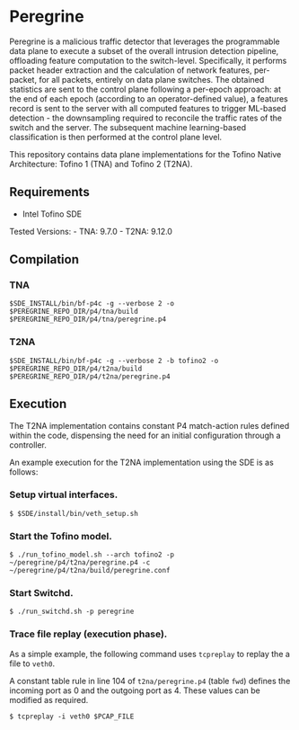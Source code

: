 # Peregrine

Peregrine is a malicious traffic detector that leverages the programmable data plane to execute a subset of the overall intrusion detection pipeline, offloading feature computation to the switch-level.
Specifically, it performs packet header extraction and the calculation of network features, per-packet, for all packets, entirely on data plane switches.
The obtained statistics are sent to the control plane following a per-epoch approach: at the end of each epoch (according to an operator-defined value), a features record is sent to the server with all computed features to trigger ML-based detection - the downsampling required to reconcile the traffic rates of the switch and the server.
The subsequent machine learning-based classification is then performed at the control plane level.

This repository contains data plane implementations for the Tofino Native Architecture: Tofino 1 (TNA) and Tofino 2 (T2NA).

## Requirements

- Intel Tofino SDE

Tested Versions:
    - TNA:  9.7.0
    - T2NA: 9.12.0

## Compilation

### TNA

```
$SDE_INSTALL/bin/bf-p4c -g --verbose 2 -o $PEREGRINE_REPO_DIR/p4/tna/build $PEREGRINE_REPO_DIR/p4/tna/peregrine.p4
```

### T2NA

```
$SDE_INSTALL/bin/bf-p4c -g --verbose 2 -b tofino2 -o $PEREGRINE_REPO_DIR/p4/t2na/build $PEREGRINE_REPO_DIR/p4/t2na/peregrine.p4
```

## Execution

The T2NA implementation contains constant P4 match-action rules defined within the code, dispensing the need for an initial configuration through a controller.

An example execution for the T2NA implementation using the SDE is as follows:

### Setup virtual interfaces.

```
$ $SDE/install/bin/veth_setup.sh
```

### Start the Tofino model.

```
$ ./run_tofino_model.sh --arch tofino2 -p ~/peregrine/p4/t2na/peregrine.p4 -c ~/peregrine/p4/t2na/build/peregrine.conf
```

### Start Switchd.

```
$ ./run_switchd.sh -p peregrine
```

### Trace file replay (execution phase).

As a simple example, the following command uses `tcpreplay` to replay the a  file to `veth0`.

A constant table rule in line 104 of `t2na/peregrine.p4` (table `fwd`) defines the incoming port as 0 and the outgoing port as 4. These values can be modified as required.

```
$ tcpreplay -i veth0 $PCAP_FILE
```
